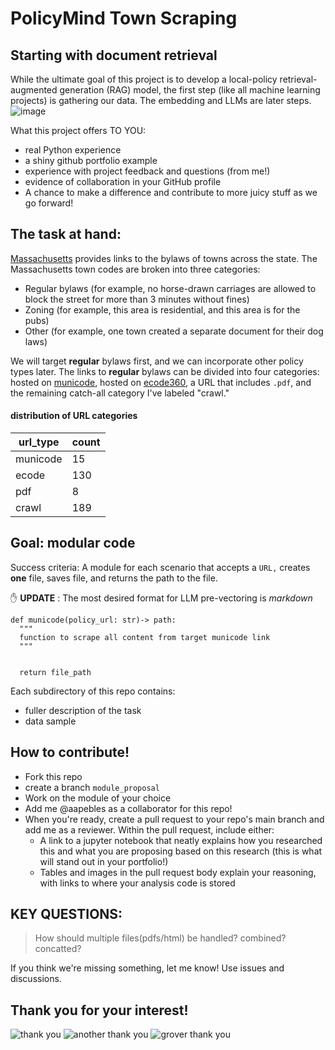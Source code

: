 # PolicyMind Town Scraping

## Starting with document retrieval
While the ultimate goal of this project is to develop a local-policy retrieval-augmented generation (RAG) model, the first step (like all machine learning projects) is gathering our data. The embedding and LLMs are later steps.
![image](https://github.com/user-attachments/assets/71d1aa5a-4273-4a7e-9fa4-61f617ac8c58)

What this project offers TO YOU:
 - real Python experience
 - a shiny github portfolio example
 - experience with project feedback and questions (from me!)
 - evidence of collaboration in your GitHub profile
 - A chance to make a difference and contribute to more juicy stuff as we go forward!

## The task at hand:
[Massachusetts](https://www.mass.gov/info-details/massachusetts-city-and-town-ordinances-and-by-laws) provides links to the bylaws of towns across the state. The Massachusetts town codes are broken into three categories:
 - Regular bylaws (for example, no horse-drawn carriages are allowed to block the street for more than 3 minutes without fines)
 - Zoning (for example, this area is residential, and this area is for the pubs)
 - Other (for example, one town created a separate document for their dog laws)

We will target **regular** bylaws first, and we can incorporate other policy types later. The links to **regular** bylaws can be divided into four categories: hosted on [municode](https://www.civicplus.com/codification-software-services/), hosted on [ecode360](https://www.generalcode.com/library/), a URL that includes `.pdf`, and the remaining catch-all category I've labeled "crawl."

#### distribution of URL categories
| url_type | count |
| -------- | ----- |
| municode | 15    |
| ecode    | 130   |
| pdf      | 8     |
| crawl    | 189   |


## Goal: modular code
 Success criteria: A module for each scenario that accepts a `URL,` creates **one** file, saves file, and returns the path to the  file.

:raised_hand: **UPDATE** : The most desired format for LLM pre-vectoring is _markdown_

```
def municode(policy_url: str)-> path:
  """
  function to scrape all content from target municode link
  """

  
  return file_path
```
Each subdirectory of this repo contains:
 - fuller description of the task
 - data sample

## How to contribute! 
 - Fork this repo
 - create a branch `module_proposal`
 - Work on the module of your choice
 - Add me @aapebles as a collaborator for this repo!
 - When you're ready, create a pull request to your repo's main branch and add me as a reviewer. Within the pull request, include either:
   - A link to a jupyter notebook that neatly explains how you researched this and what you are proposing based on this research (this is what will stand out in your portfolio!)
   - Tables and images in the pull request body explain your reasoning, with links to where your analysis code is stored

## KEY QUESTIONS:
> How should multiple files(pdfs/html) be handled? combined? concatted?

If you think we're missing something, let me know! Use issues and discussions.


 ## Thank you for your interest!
![thank you](https://media.giphy.com/media/v1.Y2lkPTc5MGI3NjExeTRrbWh6dGxzbnN5YWc1djNuZmQ2bDB1Y2xlcHo0azVxY3N6NGZiMiZlcD12MV9naWZzX3NlYXJjaCZjdD1n/26gsjCZpPolPr3sBy/giphy.gif)
![another thank you](https://media.giphy.com/media/QAsBwSjx9zVKoGp9nr/giphy.gif?cid=790b7611y4kmhztlsnsyag5v3nfd6l0uclepz4k5qcsz4fb2&ep=v1_gifs_search&rid=giphy.gif&ct=g)
![grover thank you](https://media.giphy.com/media/xdMXeiY2iCfSQ6faTk/giphy.gif?cid=790b7611y4kmhztlsnsyag5v3nfd6l0uclepz4k5qcsz4fb2&ep=v1_gifs_search&rid=giphy.gif&ct=g)
 
